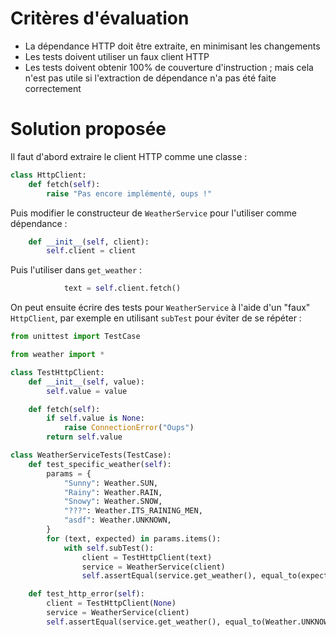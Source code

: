 # Critères d'évaluation

- La dépendance HTTP doit être extraite, en minimisant les changements
- Les tests doivent utiliser un faux client HTTP
- Les tests doivent obtenir 100% de couverture d'instruction ; mais cela n'est pas utile si l'extraction de dépendance n'a pas été faite correctement


# Solution proposée

Il faut d'abord extraire le client HTTP comme une classe :

```python
class HttpClient:
    def fetch(self):
        raise "Pas encore implémenté, oups !"
```

Puis modifier le constructeur de `WeatherService` pour l'utiliser comme dépendance :

```python
    def __init__(self, client):
        self.client = client
```

Puis l'utiliser dans `get_weather` :

```python
            text = self.client.fetch()
```

On peut ensuite écrire des tests pour `WeatherService` à l'aide d'un "faux" `HttpClient`, par exemple en utilisant `subTest` pour éviter de se répéter :

```python
from unittest import TestCase

from weather import *

class TestHttpClient:
    def __init__(self, value):
        self.value = value

    def fetch(self):
        if self.value is None:
            raise ConnectionError("Oups")
        return self.value

class WeatherServiceTests(TestCase):
    def test_specific_weather(self):
        params = {
            "Sunny": Weather.SUN,
            "Rainy": Weather.RAIN,
            "Snowy": Weather.SNOW,
            "???": Weather.ITS_RAINING_MEN,
            "asdf": Weather.UNKNOWN,
        }
        for (text, expected) in params.items():
            with self.subTest():
                client = TestHttpClient(text)
                service = WeatherService(client)
                self.assertEqual(service.get_weather(), equal_to(expected))

    def test_http_error(self):
        client = TestHttpClient(None)
        service = WeatherService(client)
        self.assertEqual(service.get_weather(), equal_to(Weather.UNKNOWN))
```
